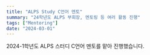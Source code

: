 ```yaml
---
title: "ALPS Study C언어 멘토"
summary: "24학년도 ALPS 부회장, 멘토링 등 여러 활동 진행"
tags: ["Mentoring"]
date: "2024-03-01"
---
```


2024-1학년도 ALPS 스터디 C언어 멘토를 맡아 진행했습니다.